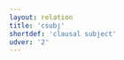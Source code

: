 ```yaml
---
layout: relation
title: 'csubj'
shortdef: 'clausal subject'
udver: '2'
---
```

<!-- Interlanguage links updated Út zář 29 20:31:49 CEST 2020 -->
